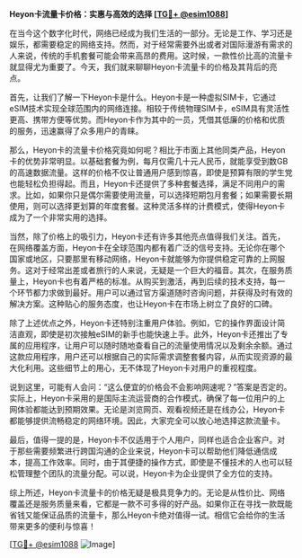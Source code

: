 **Heyon卡流量卡价格：实惠与高效的选择 [[TG💪+ @esim1088](https://t.me/s/esim1088)]**

在当今这个数字化时代，网络已经成为我们生活的一部分。无论是工作、学习还是娱乐，都需要稳定的网络支持。然而，对于经常需要外出或者对国际漫游有需求的人来说，传统的手机套餐可能会带来高昂的费用。这时候，一款性价比高的流量卡就显得尤为重要了。今天，我们就来聊聊Heyon卡流量卡的价格及其背后的亮点。

首先，让我们了解一下Heyon卡是什么。Heyon卡是一种虚拟SIM卡，它通过eSIM技术实现全球范围内的网络连接。相较于传统物理SIM卡，eSIM具有灵活性更高、携带方便等优势。而Heyon卡作为其中的一员，凭借其低廉的价格和优质的服务，迅速赢得了众多用户的青睐。

那么，Heyon卡的流量卡价格究竟如何呢？相比于市面上其他同类产品，Heyon卡的优势非常明显。以基础套餐为例，每月仅需几十元人民币，就能享受到数GB的高速数据流量。这样的价格不仅让普通用户感到惊喜，即使是预算有限的学生党也能轻松负担得起。而且，Heyon卡还提供了多种套餐选择，满足不同用户的需求。比如，如果你只是偶尔需要使用流量，可以选择短期包月套餐；如果需要长期使用，则可以选择更划算的年度套餐。这种灵活多样的计费模式，使得Heyon卡成为了一个非常实用的选择。

当然，除了价格上的吸引力，Heyon卡还有许多其他亮点值得我们关注。首先，在网络覆盖方面，Heyon卡在全球范围内都有着广泛的信号支持。无论你在哪个国家或地区，只要那里有移动网络，Heyon卡就能够为你提供稳定可靠的上网服务。这对于经常出差或者旅行的人来说，无疑是一个巨大的福音。其次，在服务质量上，Heyon卡也有着严格的标准。从购买到激活，再到后续的技术支持，每一个环节都力求做到最好。用户可以通过官方渠道随时咨询问题，并获得及时有效的解决方案。这种贴心的服务态度，也让Heyon卡在市场上树立了良好的口碑。

除了上述优点之外，Heyon卡还特别注重用户体验。例如，它的操作界面设计简洁直观，即使是初次接触eSIM的新手也能快速上手。此外，Heyon卡还推出了专属的应用程序，让用户可以随时随地查看自己的流量使用情况以及剩余余额。通过这款应用程序，用户还可以根据自己的实际需求调整套餐内容，从而实现资源的最大化利用。这些细节上的用心，无不体现了Heyon卡对用户的重视程度。

说到这里，可能有人会问：“这么便宜的价格会不会影响网速呢？”答案是否定的。实际上，Heyon卡采用的是国际主流运营商的合作模式，确保了每一位用户的上网体验都能达到预期效果。无论是浏览网页、观看视频还是在线办公，Heyon卡都能够提供流畅稳定的网络环境。因此，大家完全可以放心地选择这款流量卡。

最后，值得一提的是，Heyon卡不仅适用于个人用户，同样也适合企业客户。对于那些需要频繁进行跨国沟通的企业来说，Heyon卡可以帮助他们降低通信成本，提高工作效率。同时，由于其便捷的操作方式，即使是不懂技术的人也可以轻松管理整个团队的流量分配。可以说，Heyon卡为企业提供了全方位的支持。

综上所述，Heyon卡流量卡的价格无疑是极具竞争力的。无论是从性价比、网络覆盖还是服务质量来看，它都是一款不可多得的好产品。如果你正在寻找一款既能省钱又能保证品质的流量卡，那么Heyon卡绝对值得一试。相信它会给你的生活带来更多的便利与惊喜！

[[TG💪+ @esim1088](https://t.me/s/esim1088) ![Image](https://i.postimg.cc/4NQfJmqS/Snipaste-2025-05-13-00-14-12.png)]